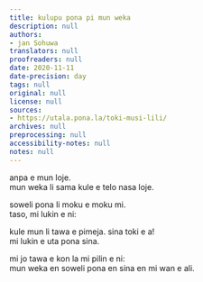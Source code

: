 ```yaml
---
title: kulupu pona pi mun weka
description: null
authors:
- jan Sohuwa
translators: null
proofreaders: null
date: 2020-11-11
date-precision: day
tags: null
original: null
license: null
sources:
- https://utala.pona.la/toki-musi-lili/
archives: null
preprocessing: null
accessibility-notes: null
notes: null
---
```


anpa e mun loje.  
mun weka li sama kule e telo nasa loje.

soweli pona li moku e moku mi.  
taso, mi lukin e ni:

kule mun li tawa e pimeja. sina toki e a!  
mi lukin e uta pona sina.

mi jo tawa e kon la mi pilin e ni:  
mun weka en soweli pona en sina en mi wan e ali.